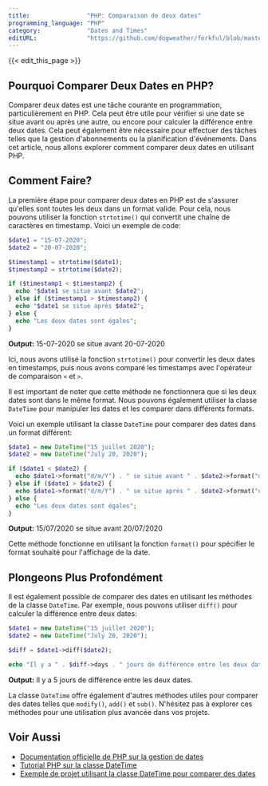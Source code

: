 ```yaml
---
title:                "PHP: Comparaison de deux dates"
programming_language: "PHP"
category:             "Dates and Times"
editURL:              "https://github.com/dogweather/forkful/blob/master/content/fr/php/comparing-two-dates.md"
---
```


{{< edit_this_page >}}

## Pourquoi Comparer Deux Dates en PHP?

Comparer deux dates est une tâche courante en programmation, particulièrement en PHP. Cela peut être utile pour vérifier si une date se situe avant ou après une autre, ou encore pour calculer la différence entre deux dates. Cela peut également être nécessaire pour effectuer des tâches telles que la gestion d'abonnements ou la planification d'événements. Dans cet article, nous allons explorer comment comparer deux dates en utilisant PHP.

## Comment Faire?

La première étape pour comparer deux dates en PHP est de s'assurer qu'elles sont toutes les deux dans un format valide. Pour cela, nous pouvons utiliser la fonction `strtotime()` qui convertit une chaîne de caractères en timestamp. Voici un exemple de code:

```PHP
$date1 = "15-07-2020";
$date2 = "20-07-2020";

$timestamp1 = strtotime($date1);
$timestamp2 = strtotime($date2);

if ($timestamp1 < $timestamp2) {
  echo "$date1 se situe avant $date2";
} else if ($timestamp1 > $timestamp2) {
  echo "$date1 se situe après $date2";
} else {
  echo "Les deux dates sont égales";
}
```
**Output:** 15-07-2020 se situe avant 20-07-2020

Ici, nous avons utilisé la fonction `strtotime()` pour convertir les deux dates en timestamps, puis nous avons comparé les timestamps avec l'opérateur de comparaison `<` et `>`.

Il est important de noter que cette méthode ne fonctionnera que si les deux dates sont dans le même format. Nous pouvons également utiliser la classe `DateTime` pour manipuler les dates et les comparer dans différents formats.

Voici un exemple utilisant la classe `DateTime` pour comparer des dates dans un format différent:

```PHP
$date1 = new DateTime("15 juillet 2020");
$date2 = new DateTime("July 20, 2020");

if ($date1 < $date2) {
  echo $date1->format("d/m/Y") . " se situe avant " . $date2->format("d/m/Y");
} else if ($date1 > $date2) {
  echo $date1->format("d/m/Y") . " se situe après " . $date2->format("d/m/Y");
} else {
  echo "Les deux dates sont égales";
}
```
**Output:** 15/07/2020 se situe avant 20/07/2020

Cette méthode fonctionne en utilisant la fonction `format()` pour spécifier le format souhaité pour l'affichage de la date.

## Plongeons Plus Profondément

Il est également possible de comparer des dates en utilisant les méthodes de la classe `DateTime`. Par exemple, nous pouvons utiliser `diff()` pour calculer la différence entre deux dates:

```PHP
$date1 = new DateTime("15 juillet 2020");
$date2 = new DateTime("July 20, 2020");

$diff = $date1->diff($date2);

echo "Il y a " . $diff->days . " jours de différence entre les deux dates.";
```
**Output:** Il y a 5 jours de différence entre les deux dates.

La classe `DateTime` offre également d'autres méthodes utiles pour comparer des dates telles que `modify()`, `add()` et `sub()`. N'hésitez pas à explorer ces méthodes pour une utilisation plus avancée dans vos projets.

## Voir Aussi

- [Documentation officielle de PHP sur la gestion de dates](https://www.php.net/manual/fr/datetime.formats.php)
- [Tutorial PHP sur la classe DateTime](https://www.tutorialspoint.com/php/php_date_time.htm)
- [Exemple de projet utilisant la classe DateTime pour comparer des dates](https://www.code-wall.com/showthread.php?t=1061)
